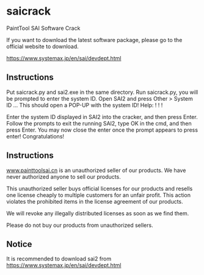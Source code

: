 # saicrack
PaintTool SAI Software Crack


If you want to download the latest software package, please go to the official website to download.


https://www.systemax.jp/en/sai/devdept.html


## Instructions

Put saicrack.py and sai2.exe in the same directory.
Run saicrack.py, you will be prompted to enter the system ID.
Open SAI2 and press Other > System ID ...
This should open a POP-UP with the system ID!
Help:
!
!
!

Enter the system ID displayed in SAI2 into the cracker, and then press Enter.
Follow the prompts to exit the running SAI2, type OK in the cmd, and then press Enter.
You may now close the enter once the prompt appears to press enter!
Congratulations!


## Instructions
www.painttoolsai.cn is an unauthorized seller of our products. We have never authorized anyone to sell our products.

This unauthorized seller buys official licenses for our products and resells one license cheaply to multiple customers for an unfair profit. This action violates the prohibited items in the license agreement of our products.

We will revoke any illegally distributed licenses as soon as we find them.

Please do not buy our products from unauthorized sellers.

## Notice
It is recommended to download sai2 from https://www.systemax.jp/en/sai/devdept.html

